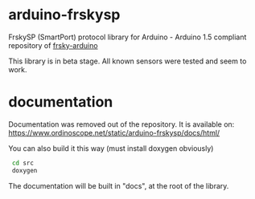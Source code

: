 # arduino-frskysp
FrskySP (SmartPort) protocol library for Arduino - Arduino 1.5 compliant repository of [frsky-arduino](https://github.com/jcheger/frsky-arduino)

This library is in beta stage. All known sensors were tested and seem to work.

# documentation
Documentation was removed out of the repository. It is available on: https://www.ordinoscope.net/static/arduino-frskysp/docs/html/

You can also build it this way (must install doxygen obviously)

````sh
 cd src
 doxygen
````

The documentation will be built in "docs", at the root of the library.
